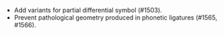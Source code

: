 * Add variants for partial differential symbol (#1503).
* Prevent pathological geometry produced in phonetic ligatures (#1565, #1566).
